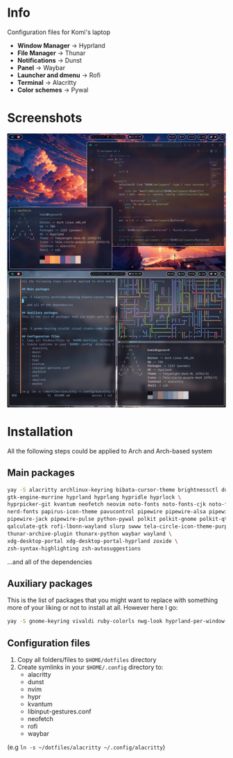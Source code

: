 # Info
Configuration files for Komi's laptop
- **Window Manager** -> Hyprland
- **File Manager** -> Thunar
- **Notifications** -> Dunst
- **Panel** -> Waybar
- **Launcher and dmenu** -> Rofi
- **Terminal** -> Alacritty
- **Color schemes** -> Pywal

# Screenshots

<img align="center" src=".assets/float_neofetch_vsc.png">

</br>

<img align="center" src=".assets/tile_neofetch_pipes.png">

# Installation
All the following steps could be applied to Arch and Arch-based system

## Main packages 
```sh
yay -S alacritty archlinux-keyring bibata-cursor-theme brightnessctl dunst grim grimblast-git \
gtk-engine-murrine hyprland hyprlang hypridle hyprlock \
hyprpicker-git kvantum neofetch neovim noto-fonts noto-fonts-cjk noto-fonts-emoji \
nerd-fonts papirus-icon-theme pavucontrol pipewire pipewire-alsa pipewire-audio \
pipewire-jack pipewire-pulse python-pywal polkit polkit-gnome polkit-qt5 \
qalculate-gtk rofi-lbonn-wayland slurp swww tela-circle-icon-theme-purple thunar \
thunar-archive-plugin thunarx-python waybar wayland \
xdg-desktop-portal xdg-desktop-portal-hyprland zoxide \
zsh-syntax-highlighting zsh-autosuggestions
```
...and all of the dependencies

## Auxiliary packages
This is the list of packages that you might want to replace with something more of your liking or not to install at all. However here I go:

```sh
yay -S gnome-keyring vivaldi ruby-colorls nwg-look hyprland-per-window-layout
```

## Configuration files
1. Copy all folders/files to `$HOME/dotfiles` directory
2. Create symlinks in your `$HOME/.config` directory to:
    - alacritty
    - dunst
    - nvim
    - hypr
    - kvantum
    - libinput-gestures.conf
    - neofetch
    - rofi
    - waybar

(e.g `ln -s ~/dotfiles/alacritty ~/.config/alacritty`)
